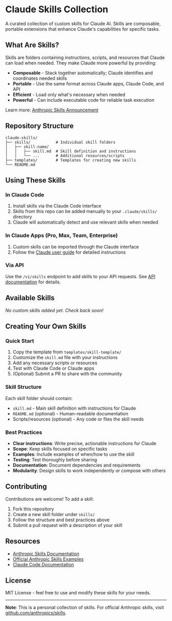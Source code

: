# Claude Skills Collection

A curated collection of custom skills for Claude AI. Skills are composable, portable extensions that enhance Claude's capabilities for specific tasks.

## What Are Skills?

Skills are folders containing instructions, scripts, and resources that Claude can load when needed. They make Claude more powerful by providing:

- **Composable** - Stack together automatically; Claude identifies and coordinates needed skills
- **Portable** - Use the same format across Claude apps, Claude Code, and API
- **Efficient** - Load only what's necessary when needed
- **Powerful** - Can include executable code for reliable task execution

Learn more: [Anthropic Skills Announcement](https://www.anthropic.com/news/skills)

## Repository Structure

```
claude-skills/
├── skills/           # Individual skill folders
│   ├── skill-name/
│   │   ├── skill.md  # Skill definition and instructions
│   │   └── ...       # Additional resources/scripts
├── templates/        # Templates for creating new skills
└── README.md
```

## Using These Skills

### In Claude Code

1. Install skills via the Claude Code interface
2. Skills from this repo can be added manually to your `.claude/skills/` directory
3. Claude will automatically detect and use relevant skills when needed

### In Claude Apps (Pro, Max, Team, Enterprise)

1. Custom skills can be imported through the Claude interface
2. Follow the [Claude user guide](https://support.anthropic.com/) for detailed instructions

### Via API

Use the `/v1/skills` endpoint to add skills to your API requests. See [API documentation](https://docs.claude.com/en/docs/agents-and-tools/agent-skills/overview) for details.

## Available Skills

<!-- Add your skills here as you create them -->

*No custom skills added yet. Check back soon!*

## Creating Your Own Skills

### Quick Start

1. Copy the template from `templates/skill-template/`
2. Customize the `skill.md` file with your instructions
3. Add any necessary scripts or resources
4. Test with Claude Code or Claude apps
5. (Optional) Submit a PR to share with the community

### Skill Structure

Each skill folder should contain:

- `skill.md` - Main skill definition with instructions for Claude
- `README.md` (optional) - Human-readable documentation
- Scripts/resources (optional) - Any code or files the skill needs

### Best Practices

- **Clear instructions**: Write precise, actionable instructions for Claude
- **Scope**: Keep skills focused on specific tasks
- **Examples**: Include examples of when/how to use the skill
- **Testing**: Test thoroughly before sharing
- **Documentation**: Document dependencies and requirements
- **Modularity**: Design skills to work independently or compose with others

## Contributing

Contributions are welcome! To add a skill:

1. Fork this repository
2. Create a new skill folder under `skills/`
3. Follow the structure and best practices above
4. Submit a pull request with a description of your skill

## Resources

- [Anthropic Skills Documentation](https://docs.claude.com/en/docs/agents-and-tools/agent-skills/overview)
- [Official Anthropic Skills Examples](https://github.com/anthropics/skills)
- [Claude Code Documentation](https://docs.claude.com/en/docs/claude-code)

## License

MIT License - feel free to use and modify these skills for your needs.

---

**Note**: This is a personal collection of skills. For official Anthropic skills, visit [github.com/anthropics/skills](https://github.com/anthropics/skills).

